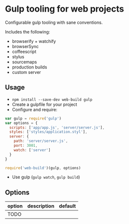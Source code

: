 # Gulp tooling for web projects

Configurable gulp tooling with sane conventions.

Includes the following:

* browserify + watchify
* browserSync
* coffeescript
* stylus
* sourcemaps
* production builds
* custom server

## Usage

* `npm install --save-dev web-build gulp`
* Create a gulpfile for your project
* Configure and require:

```js
var gulp = require('gulp')
var options = {
  scripts: ['app/app.js', 'server/server.js'],
  styles: ['styles/application.styl'],
  server: {
    path: 'server/server.js',
    port: 3001,
    watch: ['server']
  }
}

require('web-build')(gulp, options)
```

* Use gulp (`gulp watch`, `gulp build`)

## Options

| option | description | default |
|--------|-------------|---------|
| TODO |
